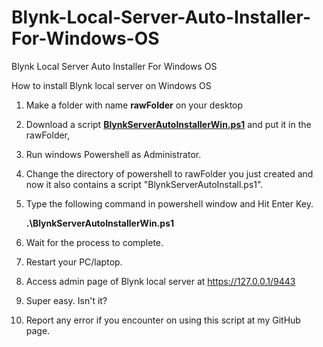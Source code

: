 # Blynk-Local-Server-Auto-Installer-For-Windows-OS
Blynk Local Server Auto Installer For Windows OS

How to install Blynk local server on Windows OS


1. Make a folder with name **rawFolder** on your desktop
2. Download a script **[BlynkServerAutoInstallerWin.ps1](https://raw.githubusercontent.com/msanaullahsahar/Blynk-Local-Server-Auto-Installer-For-Windows-OS/master/BlynkServerAutoInstallerWin.ps1)** and put it in the rawFolder,
2. Run windows Powershell as Administrator.
3. Change the directory of powershell to rawFolder you just created and now it also contains a script "BlynkServerAutoInstall.ps1".
4. Type the following command in powershell window and Hit Enter Key.
   
   **.\BlynkServerAutoInstallerWin.ps1**
   
5. Wait for the process to complete.
6. Restart your PC/laptop.
7. Access admin page of Blynk local server at https://127.0.0.1/9443
8. Super easy. Isn't it?
9. Report any error if you encounter on using this script at my GitHub page.
